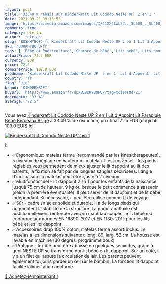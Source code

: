 ```yaml
---
layout: post
title: '33.49 % rabais sur Kinderkraft Lit Cododo Neste UP  2 en 1 '
date: 2021-09-21 09:13:52
image: 'https://m.media-amazon.com/images/I/412X4txL5eL._SL500_._SL400_.jpg'
comments: true
category: ofertas
author: 'tole.es'
slug: 'B08KHYBQFQ-fr Kinderkraft Lit Cododo Neste UP 2 en 1 Lit d Appoint Lit...'
sku: 'B08KHYBQFQ-fr'
tags: [ 'Bébé et Puériculture','Chambre de bébé','Lits bébé','Lits pour nourrissons et enfants en bas âge','Mobilier','kinderkraft', ]
actualPrice: 72.5 EUR
currency: EUR
price: 72.5
comparePrice: 109.0 EUR
prodname: 'Kinderkraft Lit Cododo Neste UP  2 en 1  Lit d Appoint  Lit Parapluie Bébé  Berceaux  Beige'
country: 'fr'
flag: '🇫🇷'
brand: 'KINDERKRAFT'
buyurl: 'https://www.amazon.fr/dp/B08KHYBQFQ/?tag=tolees0d-21'
descuento: '33.49'
average: '72.5'
---
```


Vous avez [Kinderkraft Lit Cododo Neste UP  2 en 1  Lit d Appoint  Lit Parapluie Bébé  Berceaux  Beige](https://www.amazon.fr/dp/B08KHYBQFQ/?tag=tolees0d-21)  à  33.49 % de réduction, prix final  72.5 EUR (original: 109.0 EUR) ici:

[![Kinderkraft Lit Cododo Neste UP  2 en 1 ](https://m.media-amazon.com/images/I/412X4txL5eL._SL500_._SL400_.jpg)](https://www.amazon.fr/dp/B08KHYBQFQ/?tag=tolees0d-21)

ℹ️:

- ✅Ergonomique: matelas ferme (recommandé par les kinésithérapeutes), 5 niveaux de réglage en hauteur du matelas. Il est universel - les pieds réglables vous permettent de mieux ajuster le lit dappoint au lit des parents, la fixation se fait par de longues sangles sécurisées. Langle d’inclinaison du matelas peut être ajusté à 2 niveaux
- ✅Multifonctionnel - lit dappoint 2 en 1 pour les enfants de la naissance jusquà 75 cm de hauteur, 9 kg ou lorsque le petit commence à sasseoir (selon la première éventualité). Il peut servir de lit dappoint et de lit bébé indépendant. Si nécessaire, il peut être utilisé comme lit de voyage
- ✅Sûr - cadre en acier solide et durable. Il a de longs pieds qui augmentent la stabilité de la structure. La paroi rabattable est additionnellement renforcée avec un matériau souple. Le lit bébé est conforme aux normes EN 16890: 2017 et EN 1130: 2019 pour les lits bébé et les lits dappoint
- ✅Accessoires: drap 100% coton, matelas ferme assorti inclus. Le matelas a les dimensions suivantes: long. 89, larg. 52 cm. La housse est lavable en machine (30 degrés, programme doux)
- ✅Pratique - le côté peut être abaissé en quelques secondes, grâce à quoi NESTE UP se transforme dun lit bébé en lit dappoint. Sur un côté, il y a un filet qui assure la circulation de lair. Les parents peuvent également toujours garder un œil sur le bambin. La fonction lit dappoint facilite lalimentation nocturne

[🛒 Achetez-le maintenant!!](https://www.amazon.fr/dp/B08KHYBQFQ/?tag=tolees0d-21)
